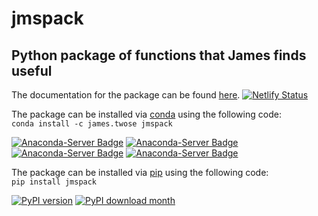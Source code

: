 # jmspack

## Python package of functions that James finds useful

The documentation for the package can be found [here](https://docs.jms.rocks).
[![Netlify Status](https://api.netlify.com/api/v1/badges/4de4fdcb-e2f0-4178-8f3f-cff4ecbeea3d/deploy-status)](https://app.netlify.com/sites/romantic-franklin-818651/deploys)

The package can be installed via [conda](https://anaconda.org/james.twose/jmspack) using the following code: <br>
`conda install -c james.twose jmspack`

[![Anaconda-Server Badge](https://anaconda.org/james.twose/jmspack/badges/version.svg)](https://anaconda.org/james.twose/jmspack)
[![Anaconda-Server Badge](https://anaconda.org/james.twose/jmspack/badges/platforms.svg)](https://anaconda.org/james.twose/jmspack)
[![Anaconda-Server Badge](https://anaconda.org/james.twose/jmspack/badges/latest_release_relative_date.svg)](https://anaconda.org/james.twose/jmspack)
[![Anaconda-Server Badge](https://anaconda.org/james.twose/jmspack/badges/downloads.svg)](https://anaconda.org/james.twose/jmspack)

The package can be installed via [pip](https://pypi.org/project/jmspack/) using the following code: <br>
`pip install jmspack`

[![PyPI version](https://badge.fury.io/py/jmspack.svg)](https://badge.fury.io/py/jmspack)
[![PyPI download month](https://img.shields.io/pypi/dm/jmspack.svg)](https://pypi.python.org/pypi/jmspack/)
